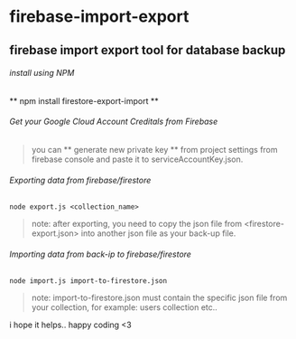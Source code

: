 # firebase-import-export
## firebase import export tool for database backup

###### install using NPM 
** npm install firestore-export-import **

###### Get your Google Cloud Account Creditals from Firebase
> you can ** generate new private key ** from project settings from firebase console and paste it to serviceAccountKey.json.

###### Exporting data from firebase/firestore

```
node export.js <collection_name>
```
> note: after exporting, you need to copy the json file from <firestore-export.json> into another json file as your back-up file.

###### Importing data from back-ip to firebase/firestore

```
node import.js import-to-firestore.json
```

> note: import-to-firestore.json must contain the specific json file from your collection, for example: users collection etc..


i hope it helps.. happy coding <3 